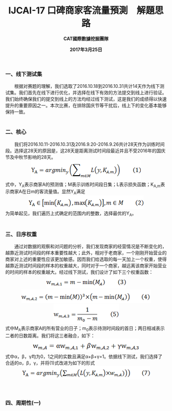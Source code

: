 <h1 align="center">IJCAI-17 口碑商家客流量預測&emsp;解題思路</h1>
<p align="center"><b>CAT國際數據挖掘團隊</b></p>
<p align="center"><b>2017年3月25日</b></p>
<br />
<h3>一、线下测试集</h3>
&emsp;&emsp;根据对赛题的理解，我们选取了2016.10.18到2016.10.31共计14天作为线下测试集。我们首先在线下进行优化，并选择在线下有效的方法提交到线上进行验证。我们始终确保我们的提交到线上的方法均经过线下测试，这是我们的成绩得以快速提升的重要原因之一。本次比赛，在排除国庆节等干扰后，线上下的变化基本能够保持一致。<br />
<br />
<h3>二、核心<br /></h3>
&emsp;&emsp;我们将2016.10.11-2016.10.31及2016.9.20-2016.9.26共计28天作为训练时间段。选择这28天的原因是，这28天是距离测试时间段最近并且不受2016年的国庆节及中秋节影响的28天。<br />
<div align="center"><img src="image001.png" /></div>
式中，Y<sub>A</sub>表示商家A的预测值；M表示训练时间段日集；L表示损失函数；K<sub>A,m</sub>表示商家A在日m的客流量值。显然Y<sub>A</sub>满足
<div align="center"><img src="image002.png" /></div>
为简单起见，我们遍历上式确定的范围内的整数，选择最优的Y<sub>A</sub>。<br />
<br />
<h3>三、日序权重<br /></h3>
&emsp;&emsp;通过对数据的观察和对问题的分析，我们发现商家的经营情况是不断变化的，越靠近测试时间段的样本重要性越大；此外，相对于老商家，一个刚刚开始营业的商家对上述的重要性应该更加敏感。因而我们给选取的每一天加上一个权重，使得越靠近测试时间段的样本的权重越大，同时对于一个商家，越远离该商家开始营业的时间的样本的权重越大。经过线下测试，我们设计了如下三个权重函数：
<div align="center"><img src="image003.png" /></div>
<div align="center"><img src="image004.png" /></div>
<div align="center"><img src="image005.png" /></div>
式中M<sub>A</sub>表示商家A的所有营业的日子；m<sub>0</sub>表示待测时间段的首日；两日相减表示二者的日数距离。我们将这三者融合，如下：
<div align="center"><img src="image006.png" /></div>
式中α，β，γ均为0，1之间的实数且满足α+β+γ=1。依据线下测试，我们选择了合适的α，β，γ，并将(1)式改进为如下的形式
<div align="center"><img src="image007.png" /></div><br />
<br />
<h3>四、周期性(一)<br /></h3>